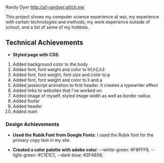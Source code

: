 Randy Dyer
http://a1-randyer.glitch.me

This project shows my computer science experience at wpi, my experience with certain technologies and methods, my work experience outside of school, and a list of some of my hobbies.

## Technical Achievements

- **Styled page with CSS**:

1. Added background color to the body
2. Added font, font weight and color to h1,h2,h3
3. Added font, font weight, font size and color to p
4. Added font, font weight and color to li and a
5. Added javascript animation to first header. It creates a typewriter effect
6. Added links to websites that I've worked on.
7. Added image of myself. styled image width as well as border radius
8. Added footer
9. Added header
10. Added main

### Design Achievements

- **Used the Rubik Font from Google Fonts**: I used the Rubik font for the primary copy text in my site.

- **Created a color palette with adobe color**: --white-green: #F8FFF8, --light-green: #C1E1C1, --dark-blue: #2F4858;
